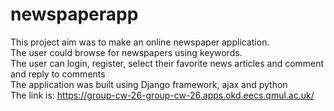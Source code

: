 # newspaperapp

This project aim was to make an online newspaper application. <br>
The user could browse for newspapers using keywords. <br>
The user can login, register, select their favorite news articles and comment and reply to comments <br>
The application was built using Django framework, ajax and python <br>
The link is: https://group-cw-26-group-cw-26.apps.okd.eecs.qmul.ac.uk/ 

